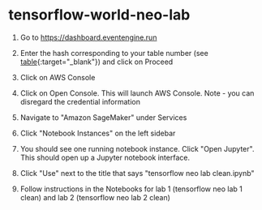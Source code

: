 # tensorflow-world-neo-lab

1. Go to https://dashboard.eventengine.run

1. Enter the hash corresponding to your table number (see [table](https://github.com/w601sxs/tensorflow-world-neo-lab/blob/master/hashes.csv){:target="_blank"}) and click on Proceed

1. Click on AWS Console

1. Click on Open Console. This will launch AWS Console. Note - you can disregard the credential information

1. Navigate to "Amazon SageMaker" under Services

1. Click "Notebook Instances" on the left sidebar

1. You should see one running notebook instance. Click "Open Jupyter". This should open up a Jupyter notebook interface.

1. Click "Use" next to the title that says "tensorflow neo lab clean.ipynb"

1. Follow instructions in the Notebooks for lab 1 (tensorflow neo lab 1 clean) and lab 2 (tensorflow neo lab 2 clean)
